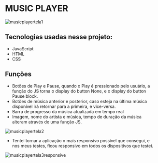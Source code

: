 #                                                                       **MUSIC PLAYER**

![musicplayertela1](https://user-images.githubusercontent.com/54752531/180626522-2afefadf-2a57-4620-9b55-0bd6fb49ee94.png)

## Tecnologias usadas nesse projeto:
- JavaScript
- HTML
- CSS

## Funções
- Botões de Play e Pause, quando o Play é pressionado pelo usuário, a função do JS torna o display do button None, e o display do button Pause block.
- Botões de música anterior e posterior, caso esteja na última música disponível irá retornar para a primeira, e vice-versa.
- Barra de progresso da música atualizada em tempo real
- Imagem, nome do artista e música, tempo de duração da música alteram através de uma função JS.

![musicplayertela2](https://user-images.githubusercontent.com/54752531/180626704-eb022cb2-c84a-415f-be30-c93726f3b809.png)

- Tentei tornar a aplicação o mais responsivo possível que consegui, e nos meus testes, ficou responsivo em todos os dispositivos que testei.

![musicplayertela3responsive](https://user-images.githubusercontent.com/54752531/180626756-bb0190cd-df42-44f3-830d-a3f228d36424.png)
